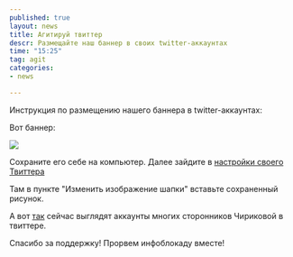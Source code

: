 ```yaml
---
published: true
layout: news
title: Агитируй твиттер
descr: Размещайте наш баннер в своих twitter-аккаунтах
time: "15:25"
tag: agit
categories:
- news

---
```


Инструкция по размещению нашего баннера в twitter-аккаунтах:

Вот баннер: 

<a href="http://img-fotki.yandex.ru/get/6519/21992.3f/0_8d8b5_d84680c8_XL.jpg" target="_blank" rel="nofollow"><img src="http://img-fotki.yandex.ru/get/6519/21992.3f/0_8d8b5_d84680c8_XL.jpg"></a>


Сохраните его себе на компьютер. Далее зайдите в <a href="https://twitter.com/settings/design" target="_blank" rel="nofollow">настройки своего Твиттера</a>

Там в пункте "Изменить изображение шапки" вставьте сохраненный рисунок.

А вот <a href="https://twitter.com/oleg_kozyrev" target="_blank" rel="nofollow">так</a> сейчас выглядят аккаунты многих сторонников Чириковой в твиттере.

Спасибо за поддержку! Прорвем инфоблокаду вместе!
